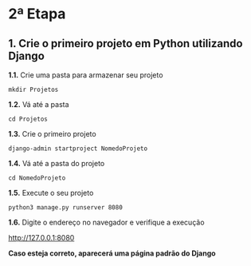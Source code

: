 # 2ª Etapa

## 1. Crie o primeiro projeto em Python utilizando Django

**1.1.** Crie uma pasta para armazenar seu projeto
```
mkdir Projetos
```

**1.2.** Vá até a pasta
```
cd Projetos
```

**1.3.** Crie o primeiro projeto
```
django-admin startproject NomedoProjeto
```

**1.4.** Vá até a pasta do projeto
```
cd NomedoProjeto
```

**1.5.** Execute o seu projeto
```
python3 manage.py runserver 8080
```

**1.6.** Digite o endereço no navegador e verifique a execução

http://127.0.0.1:8080

**Caso esteja correto, aparecerá uma página padrão do Django**
